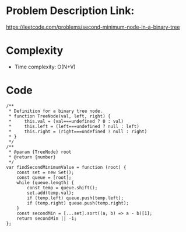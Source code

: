 # Problem Description Link:
https://leetcode.com/problems/second-minimum-node-in-a-binary-tree

# Complexity
- Time complexity: O(N+V)
<!-- Add your time complexity here, e.g. $$O(n)$$ -->

# Code
```
/**
 * Definition for a binary tree node.
 * function TreeNode(val, left, right) {
 *     this.val = (val===undefined ? 0 : val)
 *     this.left = (left===undefined ? null : left)
 *     this.right = (right===undefined ? null : right)
 * }
 */
/**
 * @param {TreeNode} root
 * @return {number}
 */
var findSecondMinimumValue = function (root) {
    const set = new Set();
    const queue = [root];
    while (queue.length) {
        const temp = queue.shift();
        set.add(temp.val);
        if (temp.left) queue.push(temp.left);
        if (temp.right) queue.push(temp.right);
    }
    const secondMin = [...set].sort((a, b) => a - b)[1];
    return secondMin || -1;
};
```
